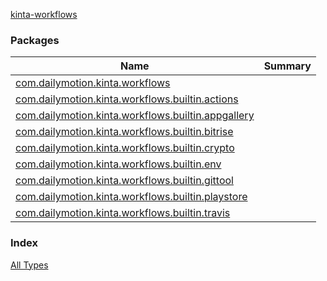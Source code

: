 [kinta-workflows](./index.md)

### Packages

| Name | Summary |
|---|---|
| [com.dailymotion.kinta.workflows](com.dailymotion.kinta.workflows/index.md) |  |
| [com.dailymotion.kinta.workflows.builtin.actions](com.dailymotion.kinta.workflows.builtin.actions/index.md) |  |
| [com.dailymotion.kinta.workflows.builtin.appgallery](com.dailymotion.kinta.workflows.builtin.appgallery/index.md) |  |
| [com.dailymotion.kinta.workflows.builtin.bitrise](com.dailymotion.kinta.workflows.builtin.bitrise/index.md) |  |
| [com.dailymotion.kinta.workflows.builtin.crypto](com.dailymotion.kinta.workflows.builtin.crypto/index.md) |  |
| [com.dailymotion.kinta.workflows.builtin.env](com.dailymotion.kinta.workflows.builtin.env/index.md) |  |
| [com.dailymotion.kinta.workflows.builtin.gittool](com.dailymotion.kinta.workflows.builtin.gittool/index.md) |  |
| [com.dailymotion.kinta.workflows.builtin.playstore](com.dailymotion.kinta.workflows.builtin.playstore/index.md) |  |
| [com.dailymotion.kinta.workflows.builtin.travis](com.dailymotion.kinta.workflows.builtin.travis/index.md) |  |

### Index

[All Types](alltypes/index.md)